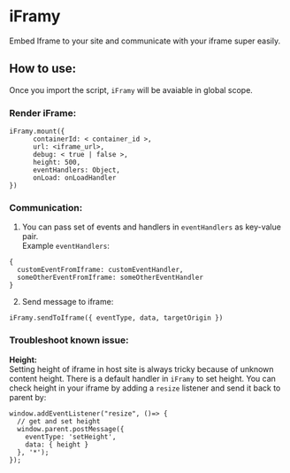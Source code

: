 # iFramy
Embed Iframe to your site and communicate with your iframe super easily.

## How to use: 
Once you import the script, `iFramy` will be avaiable in global scope.  

### Render iFrame: 
```
iFramy.mount({
      containerId: < container_id >,
      url: <iframe_url>,
      debug: < true | false >,
      height: 500,
      eventHandlers: Object,
      onLoad: onLoadHandler      
})
```

### Communication:
1. You can pass set of events and handlers in `eventHandlers` as key-value pair.  
Example `eventHandlers`:  
```
{ 
  customEventFromIframe: customEventHandler,
  someOtherEventFromIframe: someOtherEventHandler 
}
```

2. Send message to iframe:  
```
iFramy.sendToIframe({ eventType, data, targetOrigin })
```  

### Troubleshoot known issue:  
**Height:**   
Setting height of iframe in host site is always tricky because of unknown content height. 
There is a default handler in `iFramy` to set height. You can check height in your iframe by adding a `resize` listener 
and send it back to parent by:
```
window.addEventListener("resize", ()=> {
  // get and set height
  window.parent.postMessage({
    eventType: 'setHeight',
    data: { height }
  }, '*');
});
```
